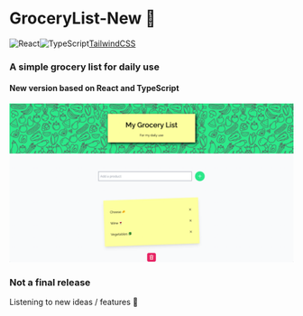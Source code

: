 # GroceryList-New 🛒

![React](https://img.shields.io/badge/react-%2320232a.svg?style=for-the-badge&logo=react&logoColor=%2361DAFB)![TypeScript](https://img.shields.io/badge/typescript-%23007ACC.svg?style=for-the-badge&logo=typescript&logoColor=white)[TailwindCSS](https://img.shields.io/badge/tailwindcss-%2338B2AC.svg?style=for-the-badge&logo=tailwind-css&logoColor=white)

### A simple grocery list for daily use

#### New version based on React and TypeScript

<p align="center">
<img src="src/images/GL_screen.png" alt="screenshot">
</p>

### Not a final release

Listening to new ideas / features 🙌

